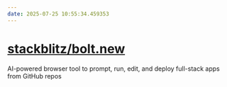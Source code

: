 ```yaml
---
date: 2025-07-25 10:55:34.459353
---
```


# [stackblitz/bolt.new](https://github.com/stackblitz/bolt.new)

AI-powered browser tool to prompt, run, edit, and deploy full-stack apps from GitHub repos